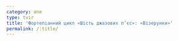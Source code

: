 ```yaml
---
category: one
type: tvir
title: 'Фортепіанний цикл «Шість джазових п’єс»: «Візерунки»'
permalink: /:title/
---
```


